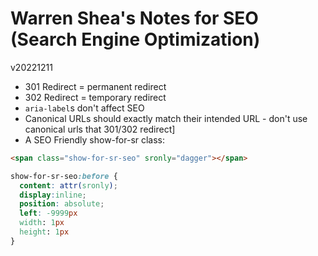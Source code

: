 # Warren Shea's Notes for SEO (Search Engine Optimization)
v20221211

* 301 Redirect = permanent redirect
* 302 Redirect = temporary redirect
* `aria-label`s don't affect SEO
* Canonical URLs should exactly match their intended URL - don't use canonical urls that 301/302 redirect]
* A SEO Friendly show-for-sr class:
```html
<span class="show-for-sr-seo" sronly="dagger"></span>
```
```css
show-for-sr-seo:before {
  content: attr(sronly);
  display:inline;
  position: absolute;
  left: -9999px
  width: 1px
  height: 1px
}
```